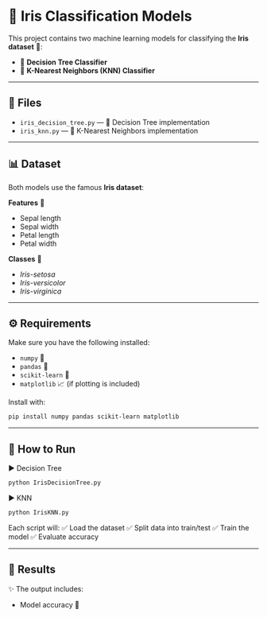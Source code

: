 # 🌸 Iris Classification Models  

This project contains two machine learning models for classifying the **Iris dataset** 🌼:  

- 🌳 **Decision Tree Classifier**  
- 📍 **K-Nearest Neighbors (KNN) Classifier**  

---

## 📂 Files  

- `iris_decision_tree.py` — 🌳 Decision Tree implementation  
- `iris_knn.py` — 📍 K-Nearest Neighbors implementation  

---

## 📊 Dataset  

Both models use the famous **Iris dataset**:  

**Features** 🌱  
- Sepal length  
- Sepal width  
- Petal length  
- Petal width  

**Classes** 🌺  
- *Iris-setosa*  
- *Iris-versicolor*  
- *Iris-virginica*  

---

## ⚙️ Requirements  

Make sure you have the following installed:  
- `numpy` 🧮  
- `pandas` 📝  
- `scikit-learn` 🤖  
- `matplotlib` 📈 (if plotting is included)  

Install with:  
```bash
pip install numpy pandas scikit-learn matplotlib
```

---

## 🚀 How to Run
▶️ Decision Tree
```bash
python IrisDecisionTree.py
```
▶️ KNN
```bash
python IrisKNN.py
```

Each script will:
✅ Load the dataset
✅ Split data into train/test
✅ Train the model
✅ Evaluate accuracy

---

## 📝 Results
✨ The output includes:
  - Model accuracy 🎯

